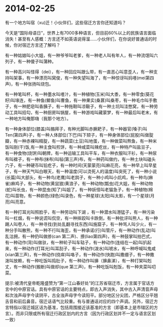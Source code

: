 # 2014-02-25

有一个地方叫宿（xu)迁！小伙伴们，这些宿迁方言你还知道吗？

今天是“国际母语日”，世界上有7000多种语言，但目前60%以上的民族语言面临消失！甚至有人感概：方言还不如英语说得溜……小伙伴们，在你说好普通话的时候，你对宿迁方言还了解吗？

有一种姑娘叫小大姐，有一种爷爷叫老爹，有一种老人叫有年人，有一种流氓叫六列子，有一种傻子叫蒲种。

有一种高兴叫怪得（dei），有一种回应叫跟么带，有一直恶心叫意歪人，有一种支持叫架事，有一种漂亮叫窝俊，有一种失望叫海了，有一种惊讶叫妈嚜(mei第四声)，有一种张扬叫烧包。

有一种笔叫杯，有一种墨水叫嚜汁，有一种植物(玉米)叫大黍，有一种零食(葵花籽)叫堟连，有一种鱼(鲫鱼)叫曹鱼，有一种果实(桑葚)叫桑枣，有一种毛巾叫手敷子，有一种肥皂叫香胰子，有一种拖鞋叫凉靸子，有一种土坑叫洼憋窝，有一种劳动工具叫招勾，有一种厨房叫锅屋，有一种游戏叫藏蒙梦，有一种最后叫老末，有一种地方叫俺那嗨（我那个地方）。

有一种身体部位(膝盖)叫骼拜子，有种光脚叫赤撅耙子，有一种器官(嗓子)叫Ten(第四声)子，有一种人体部位(下巴)叫下颏子，有一种身体部位(屁股)叫做腚瓣，有一种赤裸叫精腚，有一种蔬菜(土豆)叫地蛋，有一种做菜叫熬鱼，有一种米饭叫刚(干)饭,有一种主食叫煎饼，有一种咸菜叫辣疙丝，有一种特产叫盐豆子，有一种食物(烧饼)叫朝牌，有一种运输工具叫平车，有一种衣服叫汗衫，有一种尿布叫褯子，有一种布(抹布)叫毡(第三声)布，有一种药叫做约，有一种土块叫磕头六子，有一种硬币叫铅疙子，有一种时间(天蒙蒙亮)叫麻花亮，有一种早上叫早星子，有一种天气叫白眼天，有一种温度(可以烫死人的温度)叫突死了，有一种小说(长篇)叫大部头，有一种鸟(老鹰)叫老鸹子，有一种小鸡叫小炕鸡，有一种鸟(麻雀)麻鸡子，有一种动物(黄鼠狼)黄浪子，有一种动物(瓢虫)花大姐，有一种动物(蛇)叫长虫，有一种昆虫(知了)叫姐了，有一种妖怪叫老猫急子，有一种植物(棉花)叫苗物，有一种颜色(绿色)叫录色，有一种星球(太阳)叫太影，有一个星球(月亮)叫亮意。

有一种打耳光叫照脸乎，有一种劳动叫下湖 ，有一种潜水叫港猛子，有一种污染叫一杠烟，有一种说谎叫侃空，有一种摔跤叫卡跌倒，有一种批评叫熊人，有一种踢人叫卷人，有一种寻找(到处乱翻寻找东西)叫施窟子，有一种骂人叫少火，有一种分手叫散熊，有一种不行叫海歪，有一种承诺(行)叫管斤，有一种动作(乱动)叫乱沽拥，有一种扔叫做掺(can 第二声)、撩(liao第四声)，有一种鼓掌叫拍巴式，有一种动作(背)叫做驮，有一种轮子叫车轱子，有一种动作(连结在一起)叫扒起来，有一种动作(打耳光)叫耳刮子，有一种动作(泼水)叫唬水，有一种呼喊叫鬼咸(xian第三声)，有一种动作(挠痒)叫咯子，有一种动作(快跑)叫撒绷子，有一种撒泼叫放赖，有一种吃饭叫捣肚子，有一种动作叫擤（擤鼻涕），有一种打架叫剋丈，有一种动作(搬断)叫做却(que 第三声)，有一种吃饭叫剋饭，有一种夹菜叫叨菜。

提示:被清代皇帝乾隆盛赞为“第一江山春好处”的江苏省宿迁市，方言属于官话方言中的中原官话。具有中原官话的主要特点，即古入声消失，其中古入声清音声母和次浊声母字今读阴平，古全浊声母字今读阳平。部分地区分尖团，严格区分平翘舌音和前后鼻音。宿迁话语气比较重。有与普通话对应的四个声调。另外，宿迁方言特指以宿迁城区话为基准，包括周围接近该基准的方言（即基本上是市辖区的方言）。而非只限或所有宿迁行政区划内的方言（因为行政区划并不一定与语言区划一致）
